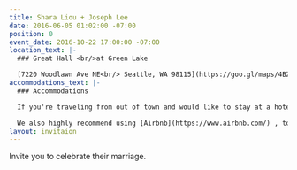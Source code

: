 ```yaml
---
title: Shara Liou + Joseph Lee
date: 2016-06-05 01:02:00 -07:00
position: 0
event_date: 2016-10-22 17:00:00 -07:00
location_text: |-
  ### Great Hall <br/>at Green Lake

  [7220 Woodlawn Ave NE<br/> Seattle, WA 98115](https://goo.gl/maps/4BZfy8oDGy12 "View on Google Maps")
accommodations_text: |-
  ### Accommodations

  If you're traveling from out of town and would like to stay at a hotel, we recommend staying at [University Inn](http://www.universityinnseattle.com/)or [Watertown Hotel](http://www.watertownseattle.com/) . Both are a short 10 minute drive away from our wedding venue, Great Hall at Green Lake. Use the code_WED_to get a discounted rate on your room.

  We also highly recommend using [Airbnb](https://www.airbnb.com/) , to find a unique place that suits your needs. If it's your first time using Airbnb, [sign up here](https://www.airbnb.com/c/sliou11) for $30 off.
layout: invitaion
---
```


Invite you to celebrate their marriage.